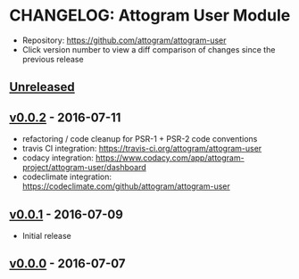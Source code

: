 # CHANGELOG: Attogram User Module
* Repository: https://github.com/attogram/attogram-user
* Click version number to view a diff comparison of changes since the previous release

## [Unreleased](https://github.com/attogram/attogram-user/compare/v0.0.2...HEAD)

## [v0.0.2](https://github.com/attogram/attogram-user/compare/v0.0.2...v0.0.2) - 2016-07-11
- refactoring / code cleanup for PSR-1 + PSR-2 code conventions
- travis CI integration: https://travis-ci.org/attogram/attogram-user
- codacy integration: https://www.codacy.com/app/attogram-project/attogram-user/dashboard
- codeclimate integration: https://codeclimate.com/github/attogram/attogram-user

## [v0.0.1](https://github.com/attogram/attogram-user/compare/2c844f3...v0.0.1) - 2016-07-09
- Initial release

## [v0.0.0](https://github.com/attogram/attogram-user/tree/2c844f3) - 2016-07-07
